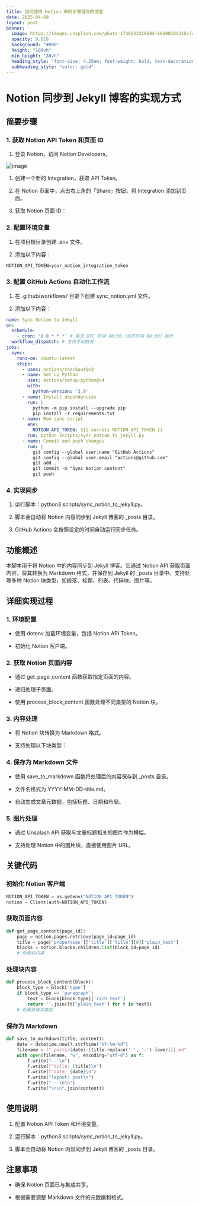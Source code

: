 ```yaml
---
title: 如何使用 Notion 来同步管理你的博客
date: 2025-04-09
layout: post
banner:
  image: https://images.unsplash.com/photo-1740222318684-68d0018d315c?crop=entropy&cs=tinysrgb&fit=max&fm=jpg&ixid=M3w2OTIwMzJ8MHwxfHJhbmRvbXx8fHx8fHx8fDE3NDQxODAyMDR8&ixlib=rb-4.0.3&q=80&w=1080
  opacity: 0.618
  background: "#000"
  height: "100vh"
  min_height: "38vh"
  heading_style: "font-size: 4.25em; font-weight: bold; text-decoration: underline"
  subheading_style: "color: gold"
---
```


# Notion 同步到 Jekyll 博客的实现方式

## 简要步骤

### 1. 获取 Notion API Token 和页面 ID

1. 登录 Notion，访问 Notion Developers。

![image](https://prod-files-secure.s3.us-west-2.amazonaws.com/a7a0cc5a-89b9-4cda-8686-1fba0ca52f40/d19c1afe-dea5-4312-9333-786b0ba83054/image.png?X-Amz-Algorithm=AWS4-HMAC-SHA256&X-Amz-Content-Sha256=UNSIGNED-PAYLOAD&X-Amz-Credential=ASIAZI2LB466TO6MXZKZ%2F20250409%2Fus-west-2%2Fs3%2Faws4_request&X-Amz-Date=20250409T063003Z&X-Amz-Expires=3600&X-Amz-Security-Token=IQoJb3JpZ2luX2VjEA4aCXVzLXdlc3QtMiJGMEQCIBndoWwg1IkOiCc%2BOtm2Zh8cedp%2BHghfsXf0uNwVTV7iAiBYWzCQl1s9l7jfxQgi0ofWnKpf6W535PCsmNXXG0WNKSqIBAiH%2F%2F%2F%2F%2F%2F%2F%2F%2F%2F8BEAAaDDYzNzQyMzE4MzgwNSIM9VTZNe8Q4RpGUjveKtwDZde8e9gpVdzk%2F6L0Cb0Sg8G789f%2F0PfMIG6IeFrv7BhAnVjq6awtPxxsPmNsSYWCi671m722uom1L0DICqKh4Y%2BZB7EN8L3G968RL2JqELsRhHVr14%2BM9EI%2BP%2BSjeSdKVBg2KDrpSrHEtivR3QDNvoAUS8RoXNJ20L9jgOMUQGsZQBiyFS2hVnjeoPnEAgCzHCdwyWu6dvgwkRSQjn26vU%2BQ0H9NZCxsBNnIH3VuSuZgphZfydgwXnIiBFZzXkWAmSFD99%2BR6QjDNp9eOJU%2Fo9Ok4bxPinaAPDV4Fr3axJdzZJEOoOXLSF1jGuqwg0RDfSe88BLB1MoOs%2FUrDkMKLugTjHBci2OInJg8C%2BwlCv8PoEV56meg1E2zcn3e2SAfp48ma3dO5iLkgvCMMJv4lUx6EYG6yUJV8VandWImoiY31Nltf%2F4mTzBOIoGAYSulCW9BHsjCf8wTrw3h4DY%2Bstwd6zizMeec8MpSNhJym5bdObA1ZMWefj9GJuZNOJTbcTiiTQe55rkB68QByHAZGiPvFfcu1rfkpI%2BlgNJ0wcH%2FkG2tQ0AetgRNO%2F6IcA1Y9WHPhclvCOuP7PuqpNq5payqDKA4lgZfDqPu2uG2DUxWCtn80GjxLTsnCT4wqprYvwY6pgEPoDKSkmIwrYpWrsfIyVBiqGl4sp9feZ6EEluipxa8d%2FJ9DGuN0YCkOcpvYkJEKqC8wRG4hVmsaQfDqzlVnHVUGMxgxAmEzsDU6rQ77Fa%2F4C6PQvO7PJSxrWio8GhnK3ToXu1uOxVulqLBt79OGOxaPLql%2BO%2FlErl%2FEnepkJ3q8DtBajXvpsCV5wfgQ8GMgDzid0b7229Xmeag8Wd8DRa7dspJoMKP&X-Amz-Signature=cda7638df97889dbdfab019228e536048451e302ded7746dade98b7d5e2b607b&X-Amz-SignedHeaders=host&x-id=GetObject)

1. 创建一个新的 Integration，获取 API Token。

1. 在 Notion 页面中，点击右上角的「Share」按钮，将 Integration 添加到页面。

1. 获取 Notion 页面 ID：


### 2. 配置环境变量

1. 在项目根目录创建 .env 文件。

1. 添加以下内容：

```javascript
NOTION_API_TOKEN=your_notion_integration_token
```

### 3. 配置 GitHub Actions 自动化工作流

1. 在 .github/workflows/ 目录下创建 sync_notion.yml 文件。

1. 添加以下内容：

```yaml
name: Sync Notion to Jekyll
on:
  schedule:
    - cron: '0 0 * * *' # 每天 UTC 时间 00:00（北京时间 08:00）运行
  workflow_dispatch: # 支持手动触发
jobs:
  sync:
    runs-on: ubuntu-latest
    steps:
      - uses: actions/checkout@v3
      - name: Set up Python
        uses: actions/setup-python@v4
        with:
          python-version: '3.9'
      - name: Install dependencies
        run: |
          python -m pip install --upgrade pip
          pip install -r requirements.txt
      - name: Run sync script
        env:
          NOTION_API_TOKEN: ${{ secrets.NOTION_API_TOKEN }}
        run: python scripts/sync_notion_to_jekyll.py
      - name: Commit and push changes
        run: |
          git config --global user.name "GitHub Actions"
          git config --global user.email "actions@github.com"
          git add .
          git commit -m "Sync Notion content"
          git push
```

### 4. 实现同步

1. 运行脚本：python3 scripts/sync_notion_to_jekyll.py。

1. 脚本会自动将 Notion 内容同步到 Jekyll 博客的 _posts 目录。

1. GitHub Actions 会按照设定的时间自动运行同步任务。

## 功能概述

本脚本用于将 Notion 中的内容同步到 Jekyll 博客。它通过 Notion API 获取页面内容，将其转换为 Markdown 格式，并保存到 Jekyll 的 _posts 目录中。支持处理多种 Notion 块类型，如段落、标题、列表、代码块、图片等。

## 详细实现过程

### 1. 环境配置

- 使用 dotenv 加载环境变量，包括 Notion API Token。

- 初始化 Notion 客户端。

### 2. 获取 Notion 页面内容

- 通过 get_page_content 函数获取指定页面的内容。

- 递归处理子页面。

- 使用 process_block_content 函数处理不同类型的 Notion 块。

### 3. 内容处理

- 将 Notion 块转换为 Markdown 格式。

- 支持处理以下块类型：


### 4. 保存为 Markdown 文件

- 使用 save_to_markdown 函数将处理后的内容保存到 _posts 目录。

- 文件名格式为 YYYY-MM-DD-title.md。

- 自动生成文章元数据，包括标题、日期和布局。

### 5. 图片处理

- 通过 Unsplash API 获取与文章标题相关的图片作为横幅。

- 支持处理 Notion 中的图片块，直接使用图片 URL。

## 关键代码

### 初始化 Notion 客户端

```python
NOTION_API_TOKEN = os.getenv("NOTION_API_TOKEN")
notion = Client(auth=NOTION_API_TOKEN)
```

### 获取页面内容

```python
def get_page_content(page_id):
    page = notion.pages.retrieve(page_id=page_id)
    title = page['properties']['title']['title'][0]['plain_text']
    blocks = notion.blocks.children.list(block_id=page_id)
    # 处理块内容
```

### 处理块内容

```python
def process_block_content(block):
    block_type = block['type']
    if block_type == 'paragraph':
        text = block[block_type]['rich_text']
        return ''.join([t['plain_text'] for t in text])
    # 处理其他块类型
```

### 保存为 Markdown

```python
def save_to_markdown(title, content):
    date = datetime.now().strftime("%Y-%m-%d")
    filename = f"_posts/{date}-{title.replace(' ', '-').lower()}.md"
    with open(filename, "w", encoding="utf-8") as f:
        f.write("---\n")
        f.write(f"title: {title}\n")
        f.write(f"date: {date}\n")
        f.write("layout: post\n")
        f.write("---\n\n")
        f.write("\n\n".join(content))
```

## 使用说明

1. 配置 Notion API Token 和环境变量。

1. 运行脚本：python3 scripts/sync_notion_to_jekyll.py。

1. 脚本会自动将 Notion 内容同步到 Jekyll 博客的 _posts 目录。

## 注意事项

- 确保 Notion 页面已与集成共享。

- 根据需要调整 Markdown 文件的元数据和格式。